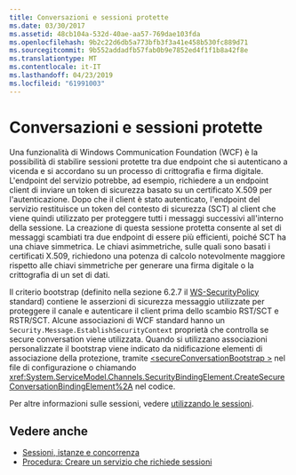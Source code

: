 ```yaml
---
title: Conversazioni e sessioni protette
ms.date: 03/30/2017
ms.assetid: 48cb104a-532d-40ae-aa57-769dae103fda
ms.openlocfilehash: 9b2c22d6db5a773bfb3f3a41e458b530fc889d71
ms.sourcegitcommit: 9b552addadfb57fab0b9e7852ed4f1f1b8a42f8e
ms.translationtype: MT
ms.contentlocale: it-IT
ms.lasthandoff: 04/23/2019
ms.locfileid: "61991003"
---
```

# <a name="secure-conversations-and-secure-sessions"></a>Conversazioni e sessioni protette
Una funzionalità di Windows Communication Foundation (WCF) è la possibilità di stabilire sessioni protette tra due endpoint che si autenticano a vicenda e si accordano su un processo di crittografia e firma digitale. L'endpoint del servizio potrebbe, ad esempio, richiedere a un endpoint client di inviare un token di sicurezza basato su un certificato X.509 per l'autenticazione. Dopo che il client è stato autenticato, l'endpoint del servizio restituisce un token del contesto di sicurezza (SCT) al client che viene quindi utilizzato per proteggere tutti i messaggi successivi all'interno della sessione. La creazione di questa sessione protetta consente al set di messaggi scambiati tra due endpoint di essere più efficienti, poiché SCT ha una chiave simmetrica. Le chiavi asimmetriche, sulle quali sono basati i certificati X.509, richiedono una potenza di calcolo notevolmente maggiore rispetto alle chiavi simmetriche per generare una firma digitale o la crittografia di un set di dati.  
  
 Il criterio bootstrap (definito nella sezione 6.2.7 il [WS-SecurityPolicy](https://go.microsoft.com/fwlink/?LinkId=99817) standard) contiene le asserzioni di sicurezza messaggio utilizzate per proteggere il canale e autenticare il client prima dello scambio RST/SCT e RSTR/SCT. Alcune associazioni di WCF standard hanno un `Security.Message.EstablishSecurityContext` proprietà che controlla se secure conversation viene utilizzata. Quando si utilizzano associazioni personalizzate il bootstrap viene indicato da nidificazione elementi di associazione della protezione, tramite [ \<secureConversationBootstrap >](../../../../docs/framework/configure-apps/file-schema/wcf/secureconversationbootstrap.md) nel file di configurazione o chiamando <xref:System.ServiceModel.Channels.SecurityBindingElement.CreateSecureConversationBindingElement%2A> nel codice.  
  
 Per altre informazioni sulle sessioni, vedere [utilizzando le sessioni](../../../../docs/framework/wcf/using-sessions.md).  
  
## <a name="see-also"></a>Vedere anche

- [Sessioni, istanze e concorrenza](../../../../docs/framework/wcf/feature-details/sessions-instancing-and-concurrency.md)
- [Procedura: Creare un servizio che richiede sessioni](../../../../docs/framework/wcf/feature-details/how-to-create-a-service-that-requires-sessions.md)
